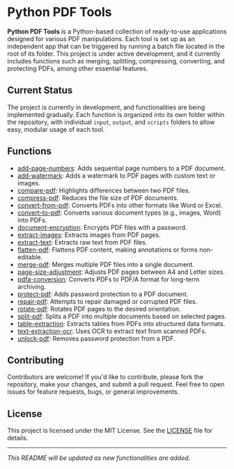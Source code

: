 # Python PDF Tools

**Python PDF Tools** is a Python-based collection of ready-to-use applications designed for various PDF manipulations. Each tool is set up as an independent app that can be triggered by running a batch file located in the root of its folder. This project is under active development, and it currently includes functions such as merging, splitting, compressing, converting, and protecting PDFs, among other essential features.

## Current Status

The project is currently in development, and functionalities are being implemented gradually. Each function is organized into its own folder within the repository, with individual `input`, `output`, and `scripts` folders to allow easy, modular usage of each tool.

## Functions

- [add-page-numbers](./add-page-numbers): Adds sequential page numbers to a PDF document.
- [add-watermark](./add-watermark): Adds a watermark to PDF pages with custom text or images.
- [compare-pdf](./compare-pdf): Highlights differences between two PDF files.
- [compress-pdf](./compress-pdf): Reduces the file size of PDF documents.
- [convert-from-pdf](./convert-from-pdf): Converts PDFs into other formats like Word or Excel.
- [convert-to-pdf](./convert-to-pdf): Converts various document types (e.g., images, Word) into PDFs.
- [document-encryption](./document-encryption): Encrypts PDF files with a password.
- [extract-images](./extract-images): Extracts images from PDF pages.
- [extract-text](./extract-text): Extracts raw text from PDF files.
- [flatten-pdf](./flatten-pdf): Flattens PDF content, making annotations or forms non-editable.
- [merge-pdf](./merge-pdf): Merges multiple PDF files into a single document.
- [page-size-adjustment](./page-size-adjustment): Adjusts PDF pages between A4 and Letter sizes.
- [pdfa-conversion](./pdfa-conversion): Converts PDFs to PDF/A format for long-term archiving.
- [protect-pdf](./protect-pdf): Adds password protection to a PDF document.
- [repair-pdf](./repair-pdf): Attempts to repair damaged or corrupted PDF files.
- [rotate-pdf](./rotate-pdf): Rotates PDF pages to the desired orientation.
- [split-pdf](./split-pdf): Splits a PDF into multiple documents based on selected pages.
- [table-extraction](./table-extraction): Extracts tables from PDFs into structured data formats.
- [text-extraction-ocr](./text-extraction-ocr): Uses OCR to extract text from scanned PDFs.
- [unlock-pdf](./unlock-pdf): Removes password protection from a PDF.

## Contributing

Contributors are welcome! If you'd like to contribute, please fork the repository, make your changes, and submit a pull request. Feel free to open issues for feature requests, bugs, or general improvements.

## License

This project is licensed under the MIT License. See the [LICENSE](LICENSE) file for details.

---

*This README will be updated as new functionalities are added.*
